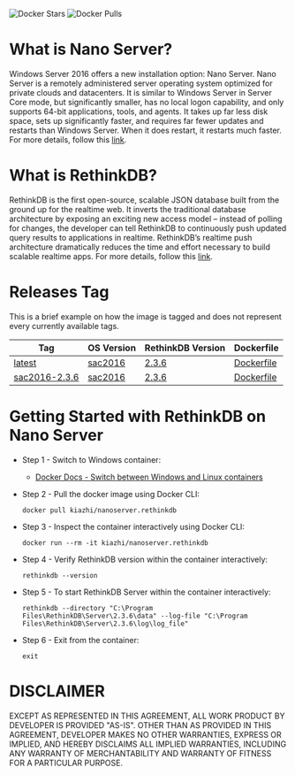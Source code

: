 <!-- Docker Hub Stars and Pulls Counter -->
![Docker Stars](https://img.shields.io/docker/stars/kiazhi/nanoserver.rethinkdb.svg) ![Docker Pulls](https://img.shields.io/docker/pulls/kiazhi/nanoserver.rethinkdb.svg)
<!-- Docker Hub Stars and Pulls Counter -->

# What is Nano Server?

Windows Server 2016 offers a new installation option: Nano Server. Nano Server is a remotely administered server operating system optimized for private clouds and datacenters. It is similar to Windows Server in Server Core mode, but significantly smaller, has no local logon capability, and only supports 64-bit applications, tools, and agents. It takes up far less disk space, sets up significantly faster, and requires far fewer updates and restarts than Windows Server. When it does restart, it restarts much faster. For more details, follow this [link](https://docs.microsoft.com/en-us/windows-server/get-started/getting-started-with-nano-server).

# What is RethinkDB?

RethinkDB is the first open-source, scalable JSON database built from the ground up for the realtime web. It inverts the traditional database architecture by exposing an exciting new access model – instead of polling for changes, the developer can tell RethinkDB to continuously push updated query results to applications in realtime. RethinkDB’s realtime push architecture dramatically reduces the time and effort necessary to build scalable realtime apps. For more details, follow this [link](https://www.rethinkdb.com/faq/).

# Releases Tag

This is a brief example on how the image is tagged and does not represent every currently available tags.

| Tag | OS Version | RethinkDB Version | Dockerfile |
| -- | -- | -- | -- |
| [latest](https://hub.docker.com/r/kiazhi/nanoserver.rethinkdb/tags/) | [sac2016](https://hub.docker.com/r/microsoft/nanoserver/) | [2.3.6](https://download.rethinkdb.com/windows/) | [Dockerfile](https://github.com/kiazhi/Windows-Containers/tree/master/dockerfiles/nanoserver/rethinkdb/sac2016-2.3.6/Dockerfile) |
| [sac2016-2.3.6](https://hub.docker.com/r/kiazhi/nanoserver.rethinkdb/tags/) | [sac2016](https://hub.docker.com/r/microsoft/nanoserver/) | [2.3.6](https://download.rethinkdb.com/windows/) | [Dockerfile](https://github.com/kiazhi/Windows-Containers/tree/master/dockerfiles/nanoserver/rethinkdb/sac2016-2.3.6/Dockerfile) |


# Getting Started with RethinkDB on Nano Server

- Step 1 - Switch to Windows container:
    - [Docker Docs - Switch between Windows and Linux containers](https://docs.docker.com/docker-for-windows/#switch-between-windows-and-linux-containers)


- Step 2 - Pull the docker image using Docker CLI:

    ```shell
    docker pull kiazhi/nanoserver.rethinkdb
    ```


- Step 3 - Inspect the container interactively using Docker CLI:

    ```shell
    docker run --rm -it kiazhi/nanoserver.rethinkdb
    ```


- Step 4 - Verify RethinkDB version within the container interactively:

    ```shell
    rethinkdb --version
    ```


- Step 5 - To start RethinkDB Server within the container interactively:

    ```shell
    rethinkdb --directory "C:\Program Files\RethinkDB\Server\2.3.6\data" --log-file "C:\Program Files\RethinkDB\Server\2.3.6\log\log_file"
    ```


- Step 6 - Exit from the container:

    ```shell
    exit
    ```


# DISCLAIMER

EXCEPT AS REPRESENTED IN THIS AGREEMENT, ALL WORK PRODUCT BY DEVELOPER IS PROVIDED "AS-IS". OTHER THAN AS PROVIDED IN THIS AGREEMENT, DEVELOPER MAKES NO OTHER WARRANTIES, EXPRESS OR IMPLIED, AND HEREBY DISCLAIMS ALL IMPLIED WARRANTIES, INCLUDING ANY WARRANTY OF MERCHANTABILITY AND WARRANTY OF FITNESS FOR A PARTICULAR PURPOSE.
